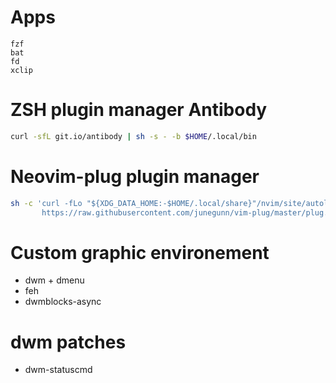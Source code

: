 # Apps
```
fzf
bat
fd
xclip
```

# ZSH plugin manager Antibody

```bash
curl -sfL git.io/antibody | sh -s - -b $HOME/.local/bin
```

# Neovim-plug plugin manager

```bash
sh -c 'curl -fLo "${XDG_DATA_HOME:-$HOME/.local/share}"/nvim/site/autoload/plug.vim --create-dirs \
       https://raw.githubusercontent.com/junegunn/vim-plug/master/plug.vim'
```


# Custom graphic environement
* dwm + dmenu
* feh
* dwmblocks-async

# dwm patches
* dwm-statuscmd

